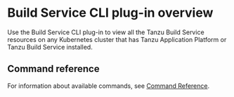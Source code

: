 # Build Service CLI plug-in overview

Use the Build Service CLI plug-in to view all the Tanzu Build Service resources on any Kubernetes cluster that has Tanzu Application Platform or Tanzu Build Service installed.

## <a id='command-reference'></a>Command reference

For information about available commands, see [Command Reference](command-reference/tanzu_build-service.hbs.md).
